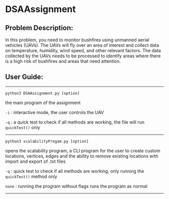 # DSAAssignment

## Problem Description: 

In this problem, you need to monitor bushfires using unmanned aerial vehicles (UAVs). The UAVs will
fly over an area of interest and collect data on temperature, humidity, wind speed, and other relevant
factors. The data collected by the UAVs needs to be processed to identify areas where there is a high
risk of bushfires and areas that need attention.

## User Guide:

---

`python3 DSAAssignment.py [option]`

the main program of the assignment

`-i` : interactive mode, the user controls the UAV

`-q` : a quick test to check if all methods are working, the file will run `quickTest()` only

---

`python3 scalabilityProgam.py [option]`

opens the scalability program, a CLI program for the user to create custom locations, vertices, edges and the ability to remove existing locations with import and export of .txt files

`-q` : quick test to check if all methods are working, only running the `quickTest()` method only

`none` : running the program without flags runs the program as normal

---
